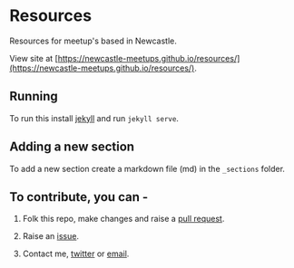# Resources

Resources for meetup's based in Newcastle.

View site at [https://newcastle-meetups.github.io/resources/](https://newcastle-meetups.github.io/resources/).

## Running

To run this install [jekyll](https://jekyllrb.com/docs/installation/) and run `jekyll serve`.

## Adding a new section

To add a new section create a markdown file (md) in the `_sections` folder.

## To contribute, you can -

1. Folk this repo, make changes and raise a [pull request](https://help.github.com/articles/creating-a-pull-request/).

2. Raise an [issue](https://help.github.com/articles/creating-an-issue/).

3. Contact me, [twitter](https://twitter.com/htmlandbacon) or [email](mailto:colin@htmlandbacon.com).